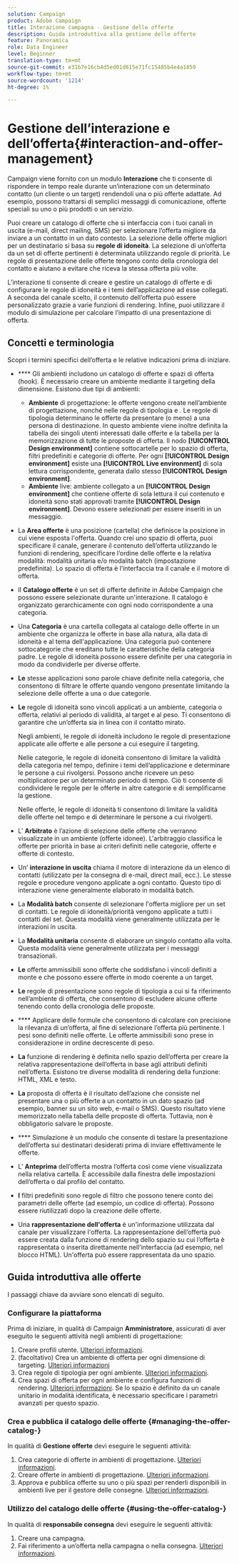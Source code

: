 ```yaml
---
solution: Campaign
product: Adobe Campaign
title: Interazione campagna - Gestione delle offerte
description: Guida introduttiva alla gestione delle offerte
feature: Panoramica
role: Data Engineer
level: Beginner
translation-type: tm+mt
source-git-commit: e31b7e16cb4d5ed01d615e71fc15485b4e4a1859
workflow-type: tm+mt
source-wordcount: '1214'
ht-degree: 1%

---
```


# Gestione dell’interazione e dell’offerta{#interaction-and-offer-management}

Campaign viene fornito con un modulo **Interazione** che ti consente di rispondere in tempo reale durante un’interazione con un determinato contatto (un cliente o un target) rendendoli una o più offerte adattate. Ad esempio, possono trattarsi di semplici messaggi di comunicazione, offerte speciali su uno o più prodotti o un servizio.

Puoi creare un catalogo di offerte che si interfaccia con i tuoi canali in uscita (e-mail, direct mailing, SMS) per selezionare l’offerta migliore da inviare a un contatto in un dato contesto. La selezione delle offerte migliori per un destinatario si basa su **regole di idoneità**. La selezione di un’offerta da un set di offerte pertinenti è determinata utilizzando regole di priorità. Le regole di presentazione delle offerte tengono conto della cronologia del contatto e aiutano a evitare che riceva la stessa offerta più volte.

L’interazione ti consente di creare e gestire un catalogo di offerte e di configurare le regole di idoneità e i temi dell’applicazione ad esse collegati. A seconda del canale scelto, il contenuto dell’offerta può essere personalizzato grazie a varie funzioni di rendering. Infine, puoi utilizzare il modulo di simulazione per calcolare l’impatto di una presentazione di offerta.

## Concetti e terminologia

Scopri i termini specifici dell’offerta e le relative indicazioni prima di iniziare.

* **** Gli ambienti includono un catalogo di offerte e spazi di offerta (hook). È necessario creare un ambiente mediante il targeting della dimensione.
Esistono due tipi di ambienti:

   * **Ambiente** di progettazione: le offerte vengono create nell’ambiente di progettazione, nonché nelle regole di tipologia e . Le regole di tipologia determinano le offerte da presentare (o meno) a una persona di destinazione. In questo ambiente viene inoltre definita la tabella dei singoli utenti interessati dalle offerte e la tabella per la memorizzazione di tutte le proposte di offerta. Il nodo **[!UICONTROL Design environment]** contiene sottocartelle per lo spazio di offerta, filtri predefiniti e categorie di offerte. Per ogni **[!UICONTROL Design environment]** esiste una **[!UICONTROL Live environment]** di sola lettura corrispondente, generata dallo stesso **[!UICONTROL Design environment]**.
   * **Ambiente** live: ambiente collegato a un  **[!UICONTROL Design environment]** che contiene offerte di sola lettura il cui contenuto e idoneità sono stati approvati tramite  **[!UICONTROL Design environment]**. Devono essere selezionati per essere inseriti in un messaggio.

* La **Area offerte** è una posizione (cartella) che definisce la posizione in cui viene esposta l&#39;offerta. Quando crei uno spazio di offerta, puoi specificare il canale, generare il contenuto dell’offerta utilizzando le funzioni di rendering, specificare l’ordine delle offerte e la relativa modalità: modalità unitaria e/o modalità batch (impostazione predefinita). Lo spazio di offerta è l’interfaccia tra il canale e il motore di offerta.
* Il **Catalogo offerte** è un set di offerte definite in Adobe Campaign che possono essere selezionate durante un&#39;interazione. Il catalogo è organizzato gerarchicamente con ogni nodo corrispondente a una categoria.
* Una **Categoria** è una cartella collegata al catalogo delle offerte in un ambiente che organizza le offerte in base alla natura, alla data di idoneità e al tema dell&#39;applicazione. Una categoria può contenere sottocategorie che ereditano tutte le caratteristiche della categoria padre. Le regole di idoneità possono essere definite per una categoria in modo da condividerle per diverse offerte.
* **Le** stesse applicazioni sono parole chiave definite nella categoria, che consentono di filtrare le offerte quando vengono presentate limitando la selezione delle offerte a una o due categorie.
* **Le** regole di idoneità sono vincoli applicati a un ambiente, categoria o offerta, relativi al periodo di validità, al target e al peso. Ti consentono di garantire che un’offerta sia in linea con il contatto mirato.

   Negli ambienti, le regole di idoneità includono le regole di presentazione applicate alle offerte e alle persone a cui eseguire il targeting.

   Nelle categorie, le regole di idoneità consentono di limitare la validità della categoria nel tempo, definire i temi dell’applicazione e determinare le persone a cui rivolgersi. Possono anche ricevere un peso moltiplicatore per un determinato periodo di tempo. Ciò ti consente di condividere le regole per le offerte in altre categorie e di semplificarne la gestione.

   Nelle offerte, le regole di idoneità ti consentono di limitare la validità delle offerte nel tempo e di determinare le persone a cui rivolgerti.

* L’ **Arbitrato** è l’azione di selezione delle offerte che verranno visualizzate in un ambiente (offerte idonee). L&#39;arbitraggio classifica le offerte per priorità in base ai criteri definiti nelle categorie, offerte e offerte di contesto.
* Un’ **interazione in uscita** chiama il motore di interazione da un elenco di contatti (utilizzato per la consegna di e-mail, direct mail, ecc.). Le stesse regole e procedure vengono applicate a ogni contatto. Questo tipo di interazione viene generalmente elaborato in modalità batch.
* La **Modalità batch** consente di selezionare l&#39;offerta migliore per un set di contatti. Le regole di idoneità/priorità vengono applicate a tutti i contatti del set. Questa modalità viene generalmente utilizzata per le interazioni in uscita.
* La **Modalità unitaria** consente di elaborare un singolo contatto alla volta. Questa modalità viene generalmente utilizzata per i messaggi transazionali.
* **Le** offerte ammissibili sono offerte che soddisfano i vincoli definiti a monte e che possono essere offerte in modo coerente a un target.
* **Le** regole di presentazione sono regole di tipologia a cui si fa riferimento nell’ambiente di offerta, che consentono di escludere alcune offerte tenendo conto della cronologia delle proposte.
* **** Applicare delle formule che consentono di calcolare con precisione la rilevanza di un’offerta, al fine di selezionare l’offerta più pertinente. I pesi sono definiti nelle offerte. Le offerte ammissibili sono prese in considerazione in ordine decrescente di peso.
* **La** funzione di rendering è definita nello spazio dell’offerta per creare la relativa rappresentazione dell’offerta in base agli attributi definiti nell’offerta. Esistono tre diverse modalità di rendering della funzione: HTML, XML e testo.
* **La** proposta di offerta è il risultato dell’azione che consiste nel presentare una o più offerte a un contatto in un dato spazio (ad esempio, banner su un sito web, e-mail o SMS). Questo risultato viene memorizzato nella tabella delle proposte di offerta. Tuttavia, non è obbligatorio salvare le proposte.
* **** Simulazione è un modulo che consente di testare la presentazione dell’offerta sui destinatari desiderati prima di inviare effettivamente le offerte.
* L’ **Anteprima** dell’offerta mostra l’offerta così come viene visualizzata nella relativa cartella. È accessibile dalla finestra delle impostazioni dell’offerta o dal profilo del contatto.
* **I** filtri predefiniti sono regole di filtro che possono tenere conto dei parametri delle offerte (ad esempio, un codice di offerta). Possono essere riutilizzati dopo la creazione delle offerte.
* Una **rappresentazione dell&#39;offerta** è un&#39;informazione utilizzata dal canale per visualizzare l&#39;offerta. La rappresentazione dell’offerta può essere creata dalla funzione di rendering dello spazio su cui l’offerta è rappresentata o inserita direttamente nell’interfaccia (ad esempio, nel blocco HTML). Un&#39;offerta può essere rappresentata da uno spazio.

## Guida introduttiva alle offerte

I passaggi chiave da avviare sono elencati di seguito.

### Configurare la piattaforma

Prima di iniziare, in qualità di Campaign **Amministratore**, assicurati di aver eseguito le seguenti attività negli ambienti di progettazione:

1. Creare profili utente. [Ulteriori informazioni](interaction-operators.md).
1. (facoltativo) Crea un ambiente di offerta per ogni dimensione di targeting. [Ulteriori informazioni](interaction-env.md)
1. Crea regole di tipologia per ogni ambiente. [Ulteriori informazioni](interaction-offers.md#offer-presentation).
1. Crea spazi di offerta per ogni ambiente e configura funzioni di rendering. [Ulteriori informazioni](interaction-offer-spaces.md).
Se lo spazio è definito da un canale unitario in modalità identificata, è necessario specificare i parametri avanzati per questo spazio.

### Crea e pubblica il catalogo delle offerte {#managing-the-offer-catalog-}

In qualità di **Gestione offerte** devi eseguire le seguenti attività:

1. Crea categorie di offerte in ambienti di progettazione. [Ulteriori informazioni](interaction-offer-catalog.md#creating-offer-categories).
1. Creare offerte in ambienti di progettazione. [Ulteriori informazioni](interaction-offer.md).
1. Approva e pubblica offerte su uno o più spazi per renderli disponibili in ambienti live per il gestore delle consegne. [Ulteriori informazioni](interaction-offer.md#approve-offers).

### Utilizzo del catalogo delle offerte {#using-the-offer-catalog-}

In qualità di **responsabile consegna** devi eseguire le seguenti attività:

1. Creare una campagna.
1. Fai riferimento a un’offerta nella campagna o nella consegna. [Ulteriori informazioni](interaction-send-offers.md).

